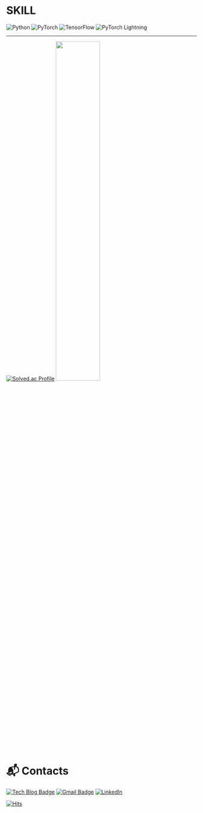 # **SKILL**
![Python](https://img.shields.io/badge/Python-3776AB.svg?&style=for-the-badge&logo=Python&logoColor=white)
![PyTorch](https://img.shields.io/badge/PyTorch-EE4C2C.svg?&style=for-the-badge&logo=PyTorch&logoColor=white)
![TensorFlow](https://img.shields.io/badge/TensorFlow-FF6F00.svg?&style=for-the-badge&logo=TensorFlow&logoColor=white)
![PyTorch Lightning](https://img.shields.io/badge/PyTorchLightning-792EE5.svg?&style=for-the-badge&logo=PyTorchLightning&logoColor=white)

---
[![Solved.ac Profile](http://mazassumnida.wtf/api/v2/generate_badge?boj=su9130)](https://solved.ac/su9130/) <a href="https://github.com/anuraghazra/github-readme-stats">
  <img src="https://github-readme-stats.vercel.app/api?username=darkhairlove&show_icons=true&theme=material-palenight&hide_border=true&bg_color=20232a&icon_color=E3E3E3A8&text_color=fff&title_color=918FE0&count_private=true" width=48% />
</a>   
# :mailbox_with_mail: Contacts
[![Tech Blog Badge](http://img.shields.io/badge/-Tech%20blog-black?style=flat-square&logo=github&link=https://darkhairlove.github.io/)](https://darkhairlove.github.io/)
[![Gmail Badge](https://img.shields.io/badge/Gmail-d14836?style=flat-square&logo=Gmail&logoColor=white&link=mailto:suqkr12@gmail.com)](mailto:suqkr12@gmail.com)
[![LinkedIn](https://img.shields.io/badge/LinkedIn-Sujin%20Park-blue?style=for-the-badge&logo=linkedin)](https://kr.linkedin.com/in/sujin-park-data-darkhair)


[![Hits](https://hits.seeyoufarm.com/api/count/incr/badge.svg?url=https%3A%2F%2Fgithub.com%2Fdarkhairlove%2Fhit-counter&count_bg=%23FF89ED&title_bg=%23555555&icon=github.svg&icon_color=%23E7E7E7&title=hits&edge_flat=false)](https://hits.seeyoufarm.com)
